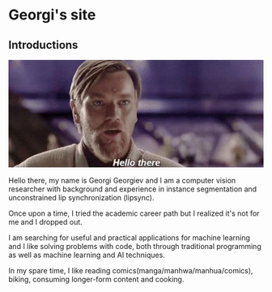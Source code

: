 # Georgi's site

## Introductions
![hello_there](images/hello_there_900x379.png)

Hello there, my name is Georgi Georgiev and I am a computer vision researcher with background and experience in instance segmentation and unconstrained lip synchronization (lipsync).

Once upon a time, I tried the academic career path but I realized it's not for me and I dropped out.

I am searching for useful and practical applications for machine learning and I like solving problems with code, both through traditional programming as well as machine learning and AI techniques.

In my spare time, I like reading comics(manga/manhwa/manhua/comics), biking, consuming longer-form content and cooking.